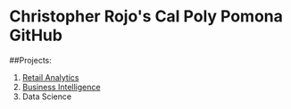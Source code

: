 # Christopher Rojo's Cal Poly Pomona GitHub
##Projects: 

1. [Retail Analytics](https://linkmehere.com) 
2. [Business Intelligence](https://github.com/C-R0J0/C.Rojo/blob/main/Project_5_6%2C_warmup_3100_ulta_quartiles.ipynb)
3. Data Science 
